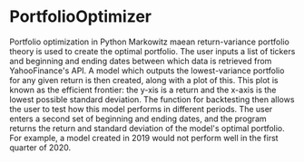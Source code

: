 # PortfolioOptimizer
Portfolio optimization in Python
Markowitz maean return-variance portfolio theory is used to create the optimal portfolio. The user inputs a list of tickers and beginning and ending dates between which data is retrieved from YahooFinance's API. A model which outputs the lowest-variance portfolio for any given return is then created, along with a plot of this. This plot is known as the efficient frontier: the y-xis is a return and the x-axis is the lowest possible standard deviation.
The function for backtesting then allows the user to test how this model performs in different periods. The user enters a second set of beginning and ending dates, and the program returns the return and standard deviation of the model's optimal portfolio. For example, a model created in 2019 would not perform well in the first quarter of 2020.

